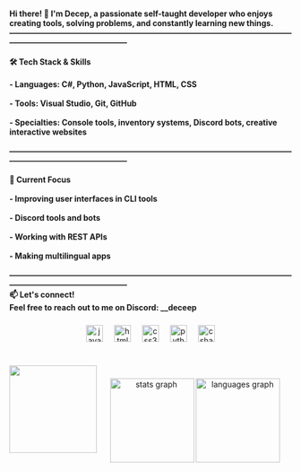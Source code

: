 <h4 align="left">Hi there! 👋 I'm Decep, a passionate self-taught developer who enjoys creating tools, solving problems, and constantly learning new things.<br>―――――――――――――――――――――――――――――――――――――――――――――――――――<br><br>🛠️ Tech Stack & Skills<br><br>- Languages: C#, Python, JavaScript, HTML, CSS<br><br>- Tools: Visual Studio, Git, GitHub<br><br>- Specialties: Console tools, inventory systems, Discord bots, creative interactive websites<br><br>―――――――――――――――――――――――――――――――――――――――――――――――――――<br><br>🎯 Current Focus<br><br>- Improving user interfaces in CLI tools<br><br>- Discord tools and bots<br><br>- Working with REST APIs<br><br>- Making multilingual apps<br><br>―――――――――――――――――――――――――――――――――――――――――――――――――――<br>📫 Let's connect!<br>Feel free to reach out to me on Discord: __deceep</h4>

###

<div align="center">
  <img src="https://cdn.jsdelivr.net/gh/devicons/devicon/icons/javascript/javascript-original.svg" height="30" alt="javascript logo"  />
  <img width="12" />
  <img src="https://cdn.jsdelivr.net/gh/devicons/devicon/icons/html5/html5-original.svg" height="30" alt="html5 logo"  />
  <img width="12" />
  <img src="https://cdn.jsdelivr.net/gh/devicons/devicon/icons/css3/css3-original.svg" height="30" alt="css3 logo"  />
  <img width="12" />
  <img src="https://cdn.jsdelivr.net/gh/devicons/devicon/icons/python/python-original.svg" height="30" alt="python logo"  />
  <img width="12" />
  <img src="https://cdn.jsdelivr.net/gh/devicons/devicon/icons/csharp/csharp-original.svg" height="30" alt="csharp logo"  />
</div>

###

<div align="left">
</div>

###

<br clear="both">

<img align="left" height="156" src="https://i.pinimg.com/1200x/1f/d7/8e/1fd78e28449345cb772e60eb101b66b2.jpg"  />

###

<div align="center">
  <img src="https://github-readme-stats.vercel.app/api?username=Dix22&hide_title=false&hide_rank=true&show_icons=true&include_all_commits=true&count_private=true&disable_animations=false&theme=dark&locale=en&hide_border=false&order=1" height="150" alt="stats graph"  />
  <img src="https://github-readme-stats.vercel.app/api/top-langs?username=Dix22&locale=en&hide_title=true&layout=compact&card_width=320&langs_count=5&theme=dark&hide_border=false&order=2" height="150" alt="languages graph"  />
</div>

###

